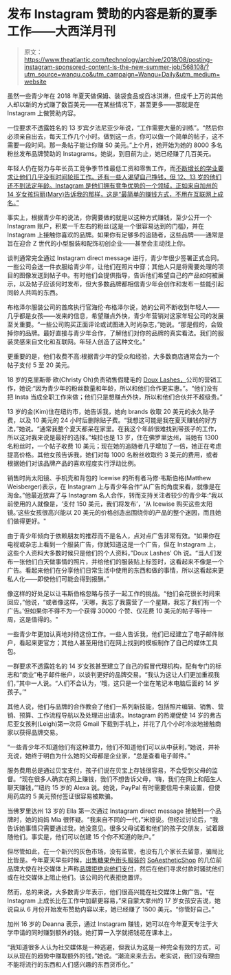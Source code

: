 # 发布 Instagram 赞助的内容是新的夏季工作——大西洋月刊

> 原文：<https://www.theatlantic.com/technology/archive/2018/08/posting-instagram-sponsored-content-is-the-new-summer-job/568108/?utm_source=wanqu.co&utm_campaign=Wanqu+Daily&utm_medium=website>



虽然一些青少年在 2018 年夏天做保姆、装袋食品或舀冰淇淋，但成千上万的其他人却以新的方式赚了数百美元——在某些情况下，甚至更多——那就是在 Instagram 上做赞助内容。

一位要求不透露姓名的 13 岁宾夕法尼亚少年说，“工作需要大量的训练”。“然后你必须亲自出去，每天工作几个小时。做到这一点，你可以做一个简单的帖子，这不需要一段时间。那一条帖子能让你赚 50 美元。”上个月，她开始为她的 8000 多名粉丝发布品牌赞助的 Instagrams。她说，到目前为止，她已经赚了几百美元。

年轻人仍在努力与年长员工竞争季节性最低工资和零售工作，而[不断增长的学业要求让他们几乎没有时间轮班工作。还有一些人渴望自己挣钱，但 12、13 岁的他们还不到法定年龄。Instagram 是他们拥有竞争优势的一个领域，正如来自加州的 14 岁女孩玛丽(Mary)告诉我的那样，这是“最简单的赚钱方式，不用在互联网上成名。”](https://www.theatlantic.com/business/archive/2017/06/disappearance-of-the-summer-job/529824/)

事实上，根据青少年的说法，你需要做的就是以这种方式赚钱，至少公开一个 Instagram 账户，积累一千左右的粉丝(这是一个很容易达到的门槛)，并在 Instagram 上接触你喜欢的品牌。如果你有足够多的追随者，这些品牌——通常是旨在迎合 Z 世代的小型服装和配饰初创企业——甚至会主动找上你。

谈判通常完全通过 Instagram direct message 进行，青少年很少签署正式合同。一些公司会送一件衣服给青少年，让他们在照片中穿；其他人只是将需要处理的项目的图像发送到帖子中。有时他们会提供指导，告诉他们希望自己的产品如何被展示，以及帖子应该何时发布，但大多数品牌都相信青少年会创作和发布一些能引起同龄人共鸣的东西。

布格泽尔服装公司的首席执行官海伦·布格泽尔说，她的公司不断收到年轻人——几乎都是女孩——发来的信息，希望赚点外快，青少年营销对这家年轻公司的发展至关重要。“一些公司购买正面评论或试图进入时尚杂志，”她说。“那是假的，会毁掉你的品牌。最好直接与青少年合作，了解他们对你的品牌的真实看法。我们的服装灵感来自文化和互联网。年轻人创造了这种文化。”

更重要的是，他们收费不高:根据青少年的受众和经验，大多数商店通常会为一个帖子支付 5 至 20 美元。

18 岁的克里斯蒂·欧(Christy Oh)负责销售假睫毛的 [Doux Lashes，](https://www.douxlashes.com/)公司的营销工作，她说:“因为青少年的粉丝数量和年龄，所以和他们合作更实惠。”。“他们没有把 Insta 当成全职工作来做；他们只是想赚点外快，所以和他们合伙并不超级贵。”

13 岁的金(Kim)住在纽约市，她告诉我，她向 brands 收取 20 美元的永久贴子费，以及 10 美元的 24 小时后删除贴子费。“我想这可能是我在夏天赚钱的好方法，”她说。“通常我整个夏天都呆在家里。在我这个年龄很难找到带孩子的工作，所以这对我来说是最好的选择。”埃拉也是 13 岁，住在佛罗里达州，当她有 1300 名粉丝时，一个帖子收费 10 美元；现在她的追随者几乎增加了一倍，她正在考虑提高价格。其他女孩告诉我，她们对每 1000 名粉丝收取约 3 美元的费用，或者根据她们对该品牌产品的喜欢程度实行浮动比例。

销售时尚太阳镜、手机壳和背包的 Icewise 的所有者马修·韦斯伯格(Matthew Weisberger)表示，在 Instagram 上与青少年合作“从广告的角度来看，就像是在淘金。”他最近放弃了与 Instagram 名人合作，转而支持关注者较少的青少年:“我以前使用的人就像是，‘支付 150 美元，我们将发布’，‘从 Icewise 购买这些太阳镜。’这些女孩很高兴能以 20 美元的价格创造出围绕你的产品的整个迷因，而且她们做得更好。"

由于青少年倾向于依赖朋友的推荐而不是名人，点对点广告非常有效。“如果你在电视或杂志上看到一个服装广告，你就知道这是一个广告，但在 Instagram 上，这些个人资料大多数时候只是他们的个人资料，”Doux Lashes' Oh 说。“当人们发布一张他们白天做事情的照片，并给他们的服装贴上标签时，这看起来不像是一个广告。看起来他们在分享他们日常生活中使用的东西和做的事情，所以这看起来更私人化——即使他们可能会得到报酬。”

像这样的好处足以让韦斯伯格忽略与孩子一起工作的挑战。“他们会花很长时间来回应，”他说，“或者像这样，‘天哪，我忘了我露营了一个星期，我忘了我们有一个广告。’但如果你不得不为一个获得 30000 个赞、仅花费 10 美元的帖子等待一周，这是值得的。"

一些青少年更加认真地对待这份工作。一些人告诉我，他们已经建立了电子邮件账户，看起来更官方；其他人甚至用他们在网上找到的模板制作了自己的媒体工具包。

一群要求不透露姓名的 14 岁女孩甚至建立了自己的假冒代理机构，配有专门的标志和“商业”电子邮件帐户，以谈判更好的品牌交易。“我认为这让人们更加重视我们，”其中一人说。“人们不会认为，‘哦，这只是一个坐在笔记本电脑后面的 14 岁孩子。’"

其他人说，他们与品牌的合作教会了他们一系列新技能，包括照片编辑、销售、营销、预算、工作流程导航以及处理进出请求。Instagram 的热潮促使 14 岁的弗吉尼亚女孩利(Leigh)第一次将 Gmail 下载到手机上，并花了几个小时冷淡地接触商家以获得品牌交易。

“一些青少年不知道他们有这种潜力，他们不知道他们可以从中获利，”她说，并补充说，她终于明白为什么她的父母都是企业家，“总是查看电子邮件。”

服务费用总是通过贝宝支付，孩子们说在贝宝上存钱很容易，不会受到父母的监督。“现在很多人确实在网上赚钱，我们不想告诉父母，‘嗨，我们在网上和陌生人聊天赚钱，’”纽约 15 岁的 Alexa 说。她说，PayPal 有时需要信用卡来设置，但使用药店的 5 美元预付签证很容易被欺骗。

当佛罗里达州 13 岁的 Ella 第一次通过 Instagram direct message 接触到一个品牌时，她的妈妈 Mia 很怀疑。“我来自不同的一代，”米娅说。但经过讨论后，“我告诉她事情只需要通过我，她没意见。很多父母试着和他们的孩子交朋友，试着跟随他们。事实是，他们可以创建 15 个你不知道的账户。”

但尽管如此，在一个新兴的灰色市场，没有监管，也没有几个家长去留意，骗局比比皆是。今年夏天早些时候，[出售糖果色街头服装的](https://www.instagram.com/exposingsoaestheticshop/) [SoAestheticShop](https://www.soaestheticshop.com/) 的几位前品牌大使在社交媒体上声称[品牌拒绝向他们支付](https://www.instagram.com/p/BkYqGU9nNCn/?utm_source=ig_share_sheet&igshid=1tkopjpjszeh0)，然后在他们寻求付款时骚扰他们或在社交媒体上阻止他们。该公司的代表拒绝置评。

然而，总的来说，大多数青少年表示，他们很高兴能在社交媒体上做广告。“在 Instagram 上成长比在工作中加薪更容易，”来自蒙大拿州的 17 岁女孩安吉说，她说自从 6 月份开始发布赞助内容以来，她已经赚了 1500 美元。“你管好自己。”

加州 16 岁的 Deanna 表示，通过 Instagram 赚钱，她可以在今年夏天专注于大学申请的同时赚到额外的钱。她打算一入学就把钱花在课本上。

“我知道很多人认为社交媒体是一种逃避，但我认为这是一种完全有效的方式，可以从现在的趋势中赚取额外的钱，”她说。“潮流来来去去。老实说，我们没有理由不能将流行的东西和人们感兴趣的东西货币化。”

